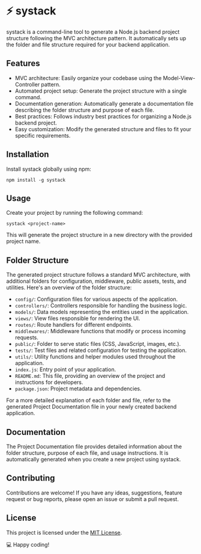 # ⚡️ systack

systack is a command-line tool to generate a Node.js backend project structure following the MVC architecture pattern. It automatically sets up the folder and file structure required for your backend application.

## Features
- MVC architecture: Easily organize your codebase using the Model-View-Controller pattern.
- Automated project setup: Generate the project structure with a single command.
- Documentation generation: Automatically generate a documentation file describing the folder structure and purpose of each file.
- Best practices: Follows industry best practices for organizing a Node.js backend project.
- Easy customization: Modify the generated structure and files to fit your specific requirements.

## Installation

Install systack globally using npm:

```shell
npm install -g systack
```
## Usage
Create your project by running the following command:

```
systack <project-name>
```

This will generate the project structure in a new directory with the provided project name.

## Folder Structure

The generated project structure follows a standard MVC architecture, with additional folders for configuration, middleware, public assets, tests, and utilities. Here's an overview of the folder structure:

- `config/`: Configuration files for various aspects of the application.
- `controllers/`: Controllers responsible for handling the business logic.
- `models/`: Data models representing the entities used in the application.
- `views/`: View files responsible for rendering the UI.
- `routes/`: Route handlers for different endpoints.
- `middlewares/`: Middleware functions that modify or process incoming requests.
- `public/`: Folder to serve static files (CSS, JavaScript, images, etc.).
- `tests/`: Test files and related configuration for testing the application.
- `utils/`: Utility functions and helper modules used throughout the application.
- `index.js`: Entry point of your application.
- `README.md`: This file, providing an overview of the project and instructions for developers.
- `package.json`: Project metadata and dependencies.

For a more detailed explanation of each folder and file, refer to the generated Project Documentation file in your newly created backend application.

## Documentation

The Project Documentation file provides detailed information about the folder structure, purpose of each file, and usage instructions. It is automatically generated when you create a new project using systack.

## Contributing

Contributions are welcome! If you have any ideas, suggestions, feature request or bug reports, please open an issue or submit a pull request.

## License

This project is licensed under the [MIT License](LICENSE).


💻 Happy coding!
